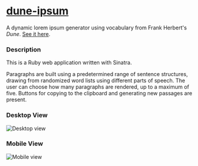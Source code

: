 # [dune-ipsum](http://duneipsum.herokuapp.com/)

A dynamic lorem ipsum generator using vocabulary from Frank Herbert's *Dune*. [See it here](http://http://duneipsum.herokuapp.com/).

### Description

This is a Ruby web application written with Sinatra.

Paragraphs are built using a predetermined range of sentence structures, drawing from randomized word lists using different parts of speech. The user can choose how many paragraphs are rendered, up to a maximum of five. Buttons for copying to the clipboard and generating new passages are present.

### Desktop View

![Desktop view](https://github.com/blackwright/dune-ipsum/screenshots/screenshot1.jpg?raw=true)

### Mobile View

![Mobile view](https://github.com/blackwright/dune-ipsum/screenshots/screenshot2.jpg?raw=true)
